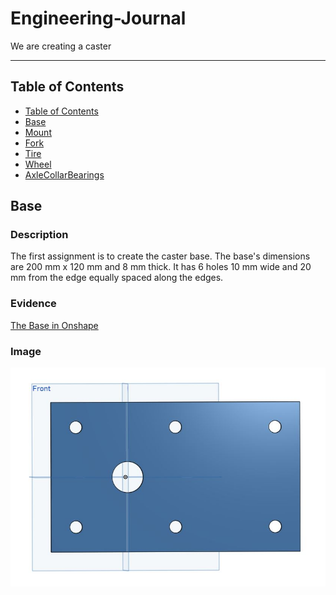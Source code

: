 # Engineering-Journal

We are creating a caster

---
## Table of Contents
* [Table of Contents](#Table-of-Contents)
* [Base](#Base)
* [Mount](#Mount)
* [Fork](#Fork)
* [Tire](#Tire)
* [Wheel](#Wheel)
* [AxleCollarBearings](#AxleCollarBearings)

## Base

### Description

The first assignment is to create the caster base.  The base's dimensions are 200 mm x 120 mm and 8 mm thick.  It has 6 holes 10 mm wide and 20 mm from the edge equally spaced along the edges.

### Evidence 
[The Base in Onshape](https://cvilleschools.onshape.com/documents/1c96aa6b17c60e77cdc1cdc5/w/7e5355d680ebf526b024c0ff/e/80433b55f253ddba4d6d832b)

### Image

![The base](Images/Base.JPG)

